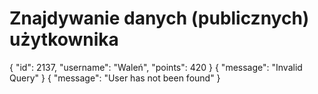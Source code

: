 # Znajdywanie danych (publicznych) użytkownika

<api-endpoint openapi-path="./../openapi.yaml" endpoint="/users/{id}" method="get">
<response type="200">
<sample>
    {
        "id": 2137,
        "username": "Waleń",
        "points": 420 
    }
</sample>
</response>
<response type="400">
<sample>
    {
        "message": "Invalid Query"
    }
</sample>
</response>
<response type="404">
<sample>
    {
        "message": "User has not been found"
    }
</sample>
</response>
</api-endpoint>
